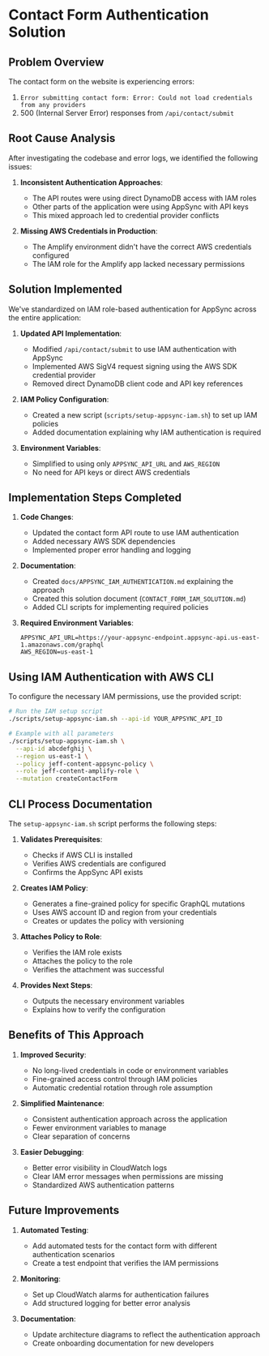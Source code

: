 # Contact Form Authentication Solution

## Problem Overview

The contact form on the website is experiencing errors:

1. `Error submitting contact form: Error: Could not load credentials from any providers`
2. 500 (Internal Server Error) responses from `/api/contact/submit`

## Root Cause Analysis

After investigating the codebase and error logs, we identified the following issues:

1. **Inconsistent Authentication Approaches**:

   - The API routes were using direct DynamoDB access with IAM roles
   - Other parts of the application were using AppSync with API keys
   - This mixed approach led to credential provider conflicts

2. **Missing AWS Credentials in Production**:
   - The Amplify environment didn't have the correct AWS credentials configured
   - The IAM role for the Amplify app lacked necessary permissions

## Solution Implemented

We've standardized on IAM role-based authentication for AppSync across the entire application:

1. **Updated API Implementation**:

   - Modified `/api/contact/submit` to use IAM authentication with AppSync
   - Implemented AWS SigV4 request signing using the AWS SDK credential provider
   - Removed direct DynamoDB client code and API key references

2. **IAM Policy Configuration**:

   - Created a new script (`scripts/setup-appsync-iam.sh`) to set up IAM policies
   - Added documentation explaining why IAM authentication is required

3. **Environment Variables**:
   - Simplified to using only `APPSYNC_API_URL` and `AWS_REGION`
   - No need for API keys or direct AWS credentials

## Implementation Steps Completed

1. **Code Changes**:

   - Updated the contact form API route to use IAM authentication
   - Added necessary AWS SDK dependencies
   - Implemented proper error handling and logging

2. **Documentation**:

   - Created `docs/APPSYNC_IAM_AUTHENTICATION.md` explaining the approach
   - Created this solution document (`CONTACT_FORM_IAM_SOLUTION.md`)
   - Added CLI scripts for implementing required policies

3. **Required Environment Variables**:
   ```
   APPSYNC_API_URL=https://your-appsync-endpoint.appsync-api.us-east-1.amazonaws.com/graphql
   AWS_REGION=us-east-1
   ```

## Using IAM Authentication with AWS CLI

To configure the necessary IAM permissions, use the provided script:

```bash
# Run the IAM setup script
./scripts/setup-appsync-iam.sh --api-id YOUR_APPSYNC_API_ID

# Example with all parameters
./scripts/setup-appsync-iam.sh \
  --api-id abcdefghij \
  --region us-east-1 \
  --policy jeff-content-appsync-policy \
  --role jeff-content-amplify-role \
  --mutation createContactForm
```

## CLI Process Documentation

The `setup-appsync-iam.sh` script performs the following steps:

1. **Validates Prerequisites**:

   - Checks if AWS CLI is installed
   - Verifies AWS credentials are configured
   - Confirms the AppSync API exists

2. **Creates IAM Policy**:

   - Generates a fine-grained policy for specific GraphQL mutations
   - Uses AWS account ID and region from your credentials
   - Creates or updates the policy with versioning

3. **Attaches Policy to Role**:

   - Verifies the IAM role exists
   - Attaches the policy to the role
   - Verifies the attachment was successful

4. **Provides Next Steps**:
   - Outputs the necessary environment variables
   - Explains how to verify the configuration

## Benefits of This Approach

1. **Improved Security**:

   - No long-lived credentials in code or environment variables
   - Fine-grained access control through IAM policies
   - Automatic credential rotation through role assumption

2. **Simplified Maintenance**:

   - Consistent authentication approach across the application
   - Fewer environment variables to manage
   - Clear separation of concerns

3. **Easier Debugging**:
   - Better error visibility in CloudWatch logs
   - Clear IAM error messages when permissions are missing
   - Standardized AWS authentication patterns

## Future Improvements

1. **Automated Testing**:

   - Add automated tests for the contact form with different authentication scenarios
   - Create a test endpoint that verifies the IAM permissions

2. **Monitoring**:

   - Set up CloudWatch alarms for authentication failures
   - Add structured logging for better error analysis

3. **Documentation**:
   - Update architecture diagrams to reflect the authentication approach
   - Create onboarding documentation for new developers
